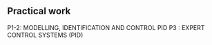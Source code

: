 ## Practical work

P1-2: MODELLING, IDENTIFICATION AND CONTROL PID
P3 : EXPERT CONTROL SYSTEMS (PID)
